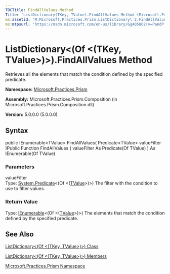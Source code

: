 ```yaml
---
TOCTitle: FindAllValues Method
Title: 'ListDictionary(TKey, TValue).FindAllValues Method (Microsoft.Practices.Prism)'
ms:assetid: 'M:Microsoft.Practices.Prism.ListDictionary\`2.FindAllValues(System.Predicate{\`1})'
ms:mtpsurl: 'https://msdn.microsoft.com/en-us/library/Gg405802(v=PandP.50)'
---
```



# ListDictionary&lt;(Of &lt;(TKey, TValue&gt;)&gt;).FindAllValues Method

Retrieves all the elements that match the condition defined by the specified predicate.

**Namespace:** [Microsoft.Practices.Prism](https://msdn.microsoft.com/library/microsoft.practices.prism)
**Assembly:** Microsoft.Practices.Prism.Composition (in Microsoft.Practices.Prism.Composition.dll)

**Version:** 5.0.0.0 (5.0.0.0)

## Syntax

public IEnumerable&lt;TValue&gt; FindAllValues( Predicate&lt;TValue&gt; valueFilter )Public Function FindAllValues ( valueFilter As Predicate(Of TValue) ) As IEnumerable(Of TValue)

### Parameters

valueFilter  
Type: [System.Predicate](http://msdn.microsoft.com/en-us/library/bfcke1bz)&lt;(Of &lt;([TValue](https://msdn.microsoft.com/library/microsoft.practices.prism.listdictionary%602)&gt;)&gt;)
The filter with the condition to use to filter values.

### Return Value

Type: [IEnumerable](http://msdn.microsoft.com/en-us/library/9eekhta0)&lt;(Of &lt;([TValue](https://msdn.microsoft.com/library/microsoft.practices.prism.listdictionary%602)&gt;)&gt;)
The elements that match the condition defined by the specified predicate.

## See Also

[ListDictionary&lt;(Of &lt;(TKey, TValue&gt;)&gt;) Class](https://msdn.microsoft.com/library/microsoft.practices.prism.listdictionary%602)

[ListDictionary&lt;(Of &lt;(TKey, TValue&gt;)&gt;) Members](https://msdn.microsoft.com/allmembers.t:microsoft.practices.prism.listdictionary%602)

[Microsoft.Practices.Prism Namespace](https://msdn.microsoft.com/library/microsoft.practices.prism)
